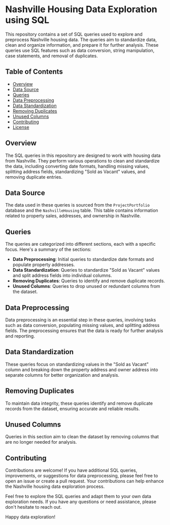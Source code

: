 # Nashville Housing Data Exploration using SQL

This repository contains a set of SQL queries used to explore and preprocess Nashville housing data. The queries aim to standardize data, clean and organize information, and prepare it for further analysis. These queries use SQL features such as data conversion, string manipulation, case statements, and removal of duplicates.

## Table of Contents

- [Overview](#overview)
- [Data Source](#data-source)
- [Queries](#queries)
- [Data Preprocessing](#data-preprocessing)
- [Data Standardization](#data-standardization)
- [Removing Duplicates](#removing-duplicates)
- [Unused Columns](#unused-columns)
- [Contributing](#contributing)
- [License](#license)

## Overview

The SQL queries in this repository are designed to work with housing data from Nashville. They perform various operations to clean and standardize the data, including converting date formats, handling missing values, splitting address fields, standardizing "Sold as Vacant" values, and removing duplicate entries.

## Data Source

The data used in these queries is sourced from the `ProjectPortfolio` database and the `NashvilleHousing` table. This table contains information related to property sales, addresses, and ownership in Nashville.

## Queries

The queries are categorized into different sections, each with a specific focus. Here's a summary of the sections:

- **Data Preprocessing**: Initial queries to standardize date formats and populate property addresses.
- **Data Standardization**: Queries to standardize "Sold as Vacant" values and split address fields into individual columns.
- **Removing Duplicates**: Queries to identify and remove duplicate records.
- **Unused Columns**: Queries to drop unused or redundant columns from the dataset.

## Data Preprocessing

Data preprocessing is an essential step in these queries, involving tasks such as data conversion, populating missing values, and splitting address fields. The preprocessing ensures that the data is ready for further analysis and reporting.

## Data Standardization

These queries focus on standardizing values in the "Sold as Vacant" column and breaking down the property address and owner address into separate columns for better organization and analysis.

## Removing Duplicates

To maintain data integrity, these queries identify and remove duplicate records from the dataset, ensuring accurate and reliable results.

## Unused Columns

Queries in this section aim to clean the dataset by removing columns that are no longer needed for analysis.

## Contributing

Contributions are welcome! If you have additional SQL queries, improvements, or suggestions for data preprocessing, please feel free to open an issue or create a pull request. Your contributions can help enhance the Nashville housing data exploration process.

Feel free to explore the SQL queries and adapt them to your own data exploration needs. If you have any questions or need assistance, please don't hesitate to reach out.

Happy data exploration!
